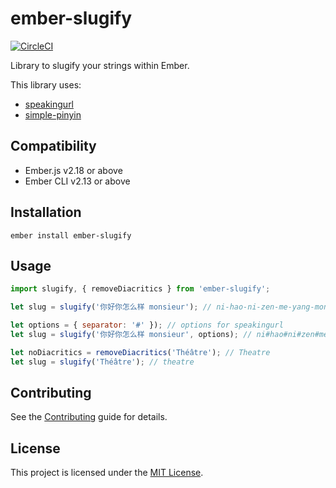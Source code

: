 # ember-slugify

[![CircleCI](https://circleci.com/gh/peopledoc/ember-slugify.svg?style=shield&circle-token=106b80d7153b94e6ee96541d1647d8e3984862cd)](https://circleci.com/gh/peopledoc/ember-slugify)

Library to slugify your strings within Ember.

This library uses:

- [speakingurl](https://pid.github.io/speakingurl/)
- [simple-pinyin](https://github.com/xuqingkuang/simple-pinyin)

## Compatibility

- Ember.js v2.18 or above
- Ember CLI v2.13 or above

## Installation

```
ember install ember-slugify
```

## Usage

```js
import slugify, { removeDiacritics } from 'ember-slugify';

let slug = slugify('你好你怎么样 monsieur'); // ni-hao-ni-zen-me-yang-monsieur

let options = { separator: '#' }); // options for speakingurl
let slug = slugify('你好你怎么样 monsieur', options); // ni#hao#ni#zen#me#yang#monsieur

let noDiacritics = removeDiacritics('Théâtre'); // Theatre
let slug = slugify('Théâtre'); // theatre
```

## Contributing

See the [Contributing](CONTRIBUTING.md) guide for details.

## License

This project is licensed under the [MIT License](LICENSE.md).

